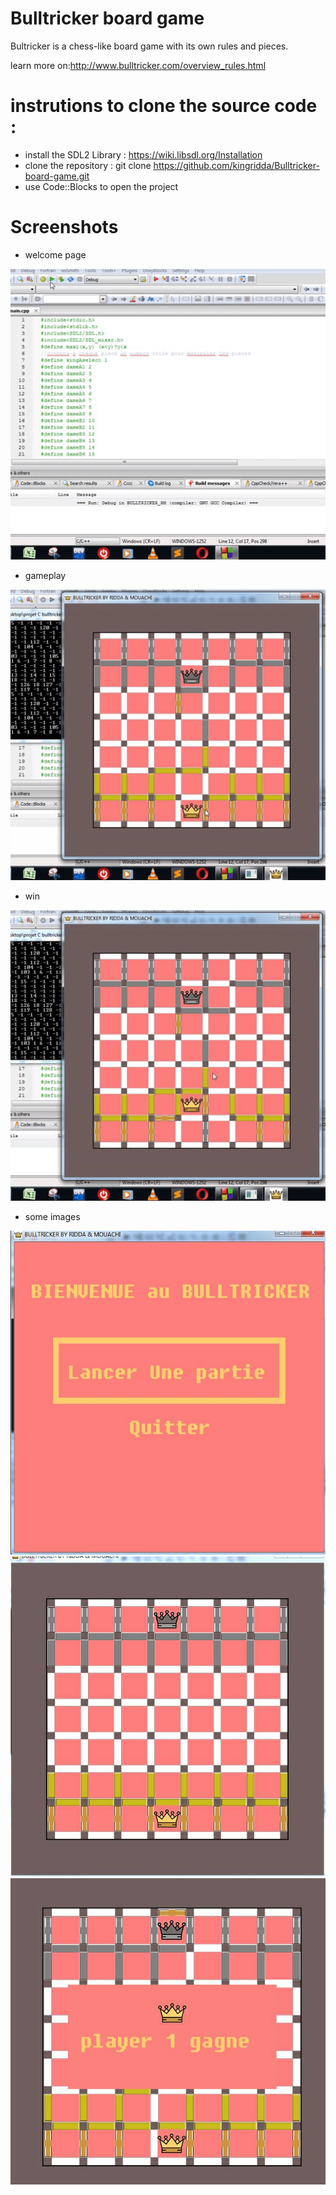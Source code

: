 # Bulltricker board game

Bultricker is a chess-like board game with its own rules and pieces.

learn more on:http://www.bulltricker.com/overview_rules.html


# instrutions to clone the source code :

- install the SDL2 Library : https://wiki.libsdl.org/Installation
- clone the repository : git clone https://github.com/kingridda/Bulltricker-board-game.git
- use Code::Blocks to open the project

# Screenshots

- welcome page

![welcome](screenshots/intro.gif?raw=true "Title")

- gameplay

![welcome](screenshots/moves.gif?raw=true "Title")


- win

![welcome](screenshots/outro.gif?raw=true "Title")

- some images

![welcome](screenshots/welcome.JPG?raw=true "Title")
![play](screenshots/play.JPG?raw=true "Title")
![welcome](screenshots/win.JPG?raw=true "Title")
